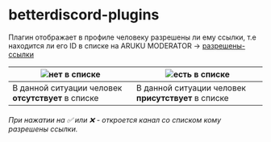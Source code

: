 # betterdiscord-plugins
Плагин отображает в профиле человеку разрешены ли ему ссылки, т.е находится ли его ID в списке на ARUKU MODERATOR -> [разрешены-ссылки](https://discord.com/channels/1180813745426018354/1234476596778242178)

| ![нет в списке](https://github.com/user-attachments/assets/f08ae8a6-e8c4-41e7-ac48-72e22ea89e71) | ![есть в списке](https://github.com/user-attachments/assets/463d6600-db54-4746-b09e-f47064a86a24) |
| -------- | ------- |
| В данной ситуации человек **отсутствует** в списке  | В данной ситуации человек **присутствует** в списке |

###### При нажатии на ✅ или ❌ - откроется канал со списком кому разрешены ссылки.
